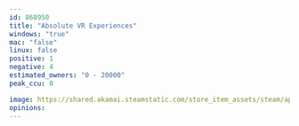 ```yaml
---
id: 868950
title: "Absolute VR Experiences"
windows: "true"
mac: "false"
linux: false
positive: 1
negative: 4
estimated_owners: "0 - 20000"
peak_ccu: 0

image: https://shared.akamai.steamstatic.com/store_item_assets/steam/apps/868950/header.jpg?t=1536176235
opinions:
---
```

